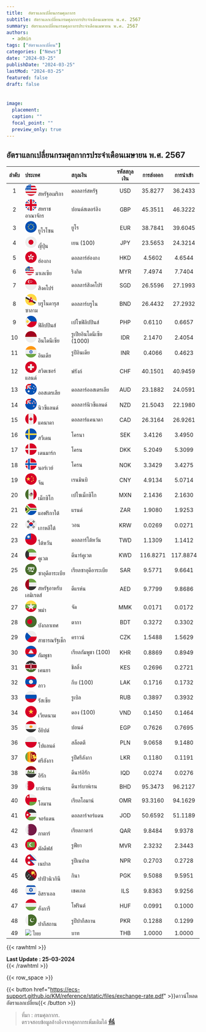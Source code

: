 ```yaml
---
title: 	อัตราแลกเปลี่ยนกรมศุลกากร
subtitle: อัตราแลกเปลี่ยนกรมศุลกากรประจำเดือนเมษายน พ.ศ. 2567
summary: อัตราแลกเปลี่ยนกรมศุลกากรประจำเดือนเมษายน พ.ศ. 2567
authors:
  - admin
tags: ["อัตราแลกเปลี่ยน"]
categories: ["News"]
date: "2024-03-25"
publishDate: "2024-03-25"
lastMod: "2024-03-25"
featured: false
draft: false


image:
  placement:
  caption: ""
  focal_point: ""
  preview_only: true
---
```



## อัตราแลกเปลี่ยนกรมศุลกากรประจำเดือนเมษายน พ.ศ. 2567





| ลำดับ |ประเทศ |สกุลเงิน |รหัสสกุลเงิน |การส่งออก |การนำเข้า |
|:-----:|:----------|:----------|:----------:|:----------:|:----------:|
| 1 |![](https://github.com/ecs-support/KM/blob/master/resource/flags/EX/30_30/USD.png?raw=true=25x25) สหรัฐอเมริกา |ดอลลาร์สหรัฐ |USD |35.8277 |36.2433 |
| 2 |![](https://github.com/ecs-support/KM/blob/master/resource/flags/EX/30_30/GBP.png?raw=true=25x25) สหราชอาณาจักร |ปอนด์สเตอร์ลิง |GBP |45.3511 |46.3222 |
| 3 |![](https://github.com/ecs-support/KM/blob/master/resource/flags/EX/30_30/EUR.png?raw=true=25x25) ยูโรโซน |ยูโร |EUR |38.7841 |39.6045 |
| 4 |![](https://github.com/ecs-support/KM/blob/master/resource/flags/EX/30_30/JPY.png?raw=true=25x25) ญี่ปุ่น |เยน (100) |JPY |23.5653 |24.3214 |
| 5 |![](https://github.com/ecs-support/KM/blob/master/resource/flags/EX/30_30/HKD.png?raw=true=25x25) ฮ่องกง |ดอลลาร์ฮ่องกง |HKD |4.5602 |4.6544 |
| 6 |![](https://github.com/ecs-support/KM/blob/master/resource/flags/EX/30_30/MYR.png?raw=true=25x25) มาเลเซีย |ริงกิต |MYR |7.4974 |7.7404 |
| 7 |![](https://github.com/ecs-support/KM/blob/master/resource/flags/EX/30_30/SGD.png?raw=true=25x25) สิงคโปร์ |ดอลลาร์สิงคโปร์ |SGD |26.5596 |27.1993 |
| 8 |![](https://github.com/ecs-support/KM/blob/master/resource/flags/EX/30_30/BND.png?raw=true=25x25) บรูไนดารุสซาลาม |ดอลลาร์บรูไน |BND |26.4432 |27.2932 |
| 9 |![](https://github.com/ecs-support/KM/blob/master/resource/flags/EX/30_30/PHP.png?raw=true=25x25) ฟิลิปปินส์ |เปโซฟิลิปปินส์ |PHP |0.6110 |0.6657 |
| 10 |![](https://github.com/ecs-support/KM/blob/master/resource/flags/EX/30_30/IDR.png?raw=true=25x25) อินโดนีเซีย |รูเปียอินโดนีเซีย (1000) |IDR |2.1470 |2.4054 |
| 11 |![](https://github.com/ecs-support/KM/blob/master/resource/flags/EX/30_30/INR.png?raw=true=25x25) อินเดีย |รูปีอินเดีย |INR |0.4066 |0.4623 |
| 12 |![](https://github.com/ecs-support/KM/blob/master/resource/flags/EX/30_30/CHF.png?raw=true=25x25) สวิตเซอร์แลนด์ |ฟรังก์ |CHF |40.1501 |40.9459 |
| 13 |![](https://github.com/ecs-support/KM/blob/master/resource/flags/EX/30_30/AUD.png?raw=true=25x25) ออสเตรเลีย |ดอลลาร์ออสเตรเลีย |AUD |23.1882 |24.0591 |
| 14 |![](https://github.com/ecs-support/KM/blob/master/resource/flags/EX/30_30/NZD.png?raw=true=25x25) นิวซีแลนด์ |ดอลลาร์นิวซีแลนด์ |NZD |21.5043 |22.1980 |
| 15 |![](https://github.com/ecs-support/KM/blob/master/resource/flags/EX/30_30/CAD.png?raw=true=25x25) แคนาดา |ดอลลาร์แคนาดา |CAD |26.3164 |26.9261 |
| 16 |![](https://github.com/ecs-support/KM/blob/master/resource/flags/EX/30_30/SEK.png?raw=true=25x25) สวีเดน |โครนา |SEK |3.4126 |3.4950 |
| 17 |![](https://github.com/ecs-support/KM/blob/master/resource/flags/EX/30_30/DKK.png?raw=true=25x25) เดนมาร์ก |โครน |DKK |5.2049 |5.3099 |
| 18 |![](https://github.com/ecs-support/KM/blob/master/resource/flags/EX/30_30/NOK.png?raw=true=25x25) นอร์เวย์ |โครน |NOK |3.3429 |3.4275 |
| 19 |![](https://github.com/ecs-support/KM/blob/master/resource/flags/EX/30_30/CNY.png?raw=true=25x25) จีน |เรนมินบิ |CNY |4.9134 |5.0714 |
| 20 |![](https://github.com/ecs-support/KM/blob/master/resource/flags/EX/30_30/MXN.png?raw=true=25x25) เม็กซิโก |เปโซเม็กซิโก |MXN |2.1436 |2.1630 |
| 21 |![](https://github.com/ecs-support/KM/blob/master/resource/flags/EX/30_30/ZAR.png?raw=true=25x25) แอฟริกาใต้ |แรนด์ |ZAR |1.9080 |1.9253 |
| 22 |![](https://github.com/ecs-support/KM/blob/master/resource/flags/EX/30_30/KRW.png?raw=true=25x25) เกาหลีใต้ |วอน |KRW |0.0269 |0.0271 |
| 23 |![](https://github.com/ecs-support/KM/blob/master/resource/flags/EX/30_30/TWD.png?raw=true=25x25) ไต้หวัน |ดอลลาร์ไต้หวัน |TWD |1.1309 |1.1412 |
| 24 |![](https://github.com/ecs-support/KM/blob/master/resource/flags/EX/30_30/KWD.png?raw=true=25x25) คูเวต |ดีนาร์คูเวต |KWD |116.8271 |117.8874 |
| 25 |![](https://github.com/ecs-support/KM/blob/master/resource/flags/EX/30_30/SAR.png?raw=true=25x25) ซาอุดีอาระเบีย |เรียลซาอุดีอาระเบีย |SAR |9.5771 |9.6641 |
| 26 |![](https://github.com/ecs-support/KM/blob/master/resource/flags/EX/30_30/AED.png?raw=true=25x25) สหรัฐอาหรับเอมิเรตส์ |ดีแรห์น |AED |9.7799 |9.8686 |
| 27 |![](https://github.com/ecs-support/KM/blob/master/resource/flags/EX/30_30/MMK.png?raw=true=25x25) พม่า |จัด |MMK |0.0171 |0.0172 |
| 28 |![](https://github.com/ecs-support/KM/blob/master/resource/flags/EX/30_30/BDT.png?raw=true=25x25) บังกลาเทศ |ตากา |BDT |0.3272 |0.3302 |
| 29 |![](https://github.com/ecs-support/KM/blob/master/resource/flags/EX/30_30/CZK.png?raw=true=25x25) สาธารณรัฐเช็ก |คราวน์ |CZK |1.5488 |1.5629 |
| 30 |![](https://github.com/ecs-support/KM/blob/master/resource/flags/EX/30_30/KHR.png?raw=true=25x25) กัมพูชา |เรียลกัมพูชา (100) |KHR |0.8869 |0.8949 |
| 31 |![](https://github.com/ecs-support/KM/blob/master/resource/flags/EX/30_30/KES.png?raw=true=25x25) เคนยา |ชิลลิ่ง |KES |0.2696 |0.2721 |
| 32 |![](https://github.com/ecs-support/KM/blob/master/resource/flags/EX/30_30/LAK.png?raw=true=25x25) ลาว |กีบ (100) |LAK |0.1716 |0.1732 |
| 33 |![](https://github.com/ecs-support/KM/blob/master/resource/flags/EX/30_30/RUB.png?raw=true=25x25) รัสเซีย |รูเบิล |RUB |0.3897 |0.3932 |
| 34 |![](https://github.com/ecs-support/KM/blob/master/resource/flags/EX/30_30/VND.png?raw=true=25x25) เวียดนาม |ดอง (100) |VND |0.1450 |0.1464 |
| 35 |![](https://github.com/ecs-support/KM/blob/master/resource/flags/EX/30_30/EGP.png?raw=true=25x25) อียิปต์ |ปอนด์ |EGP |0.7626 |0.7695 |
| 36 |![](https://github.com/ecs-support/KM/blob/master/resource/flags/EX/30_30/PLN.png?raw=true=25x25) โปแลนด์ |สล็อตตี |PLN |9.0658 |9.1480 |
| 37 |![](https://github.com/ecs-support/KM/blob/master/resource/flags/EX/30_30/LKR.png?raw=true=25x25) ศรีลังกา |รูปีศรีลังกา |LKR |0.1180 |0.1191 |
| 38 |![](https://github.com/ecs-support/KM/blob/master/resource/flags/EX/30_30/IQD.png?raw=true=25x25) อิรัก |ดีนาร์อิรัก |IQD |0.0274 |0.0276 |
| 39 |![](https://github.com/ecs-support/KM/blob/master/resource/flags/EX/30_30/BHD.png?raw=true=25x25) บาห์เรน |ดีนาร์บาห์เรน |BHD |95.3473 |96.2127 |
| 40 |![](https://github.com/ecs-support/KM/blob/master/resource/flags/EX/30_30/OMR.png?raw=true=25x25) โอมาน |เรียลโอมาน์ |OMR |93.3160 |94.1629 |
| 41 |![](https://github.com/ecs-support/KM/blob/master/resource/flags/EX/30_30/JOD.png?raw=true=25x25) จอร์แดน |ดอลลาร์จอร์แดน |JOD |50.6592 |51.1189 |
| 42 |![](https://github.com/ecs-support/KM/blob/master/resource/flags/EX/30_30/QAR.png?raw=true=25x25) กาตาร์ |เรียลกาตาร์ |QAR |9.8484 |9.9378 |
| 43 |![](https://github.com/ecs-support/KM/blob/master/resource/flags/EX/30_30/MVR.png?raw=true=25x25) มัลดีฟส์ |รูฟียา |MVR |2.3232 |2.3443 |
| 44 |![](https://github.com/ecs-support/KM/blob/master/resource/flags/EX/30_30/NPR.png?raw=true=25x25) เนปาล |รูปีเนปาล |NPR |0.2703 |0.2728 |
| 45 |![](https://github.com/ecs-support/KM/blob/master/resource/flags/EX/30_30/PGK.png?raw=true=25x25) ปาปัวนิวกินี |กินา |PGK |9.5088 |9.5951 |
| 46 |![](https://github.com/ecs-support/KM/blob/master/resource/flags/EX/30_30/ILS.png?raw=true=25x25) อิสราเอล |เชคเกล |ILS |9.8363 |9.9256 |
| 47 |![](https://github.com/ecs-support/KM/blob/master/resource/flags/EX/30_30/HUF.png?raw=true=25x25) ฮังการี |โฟรินต์ |HUF |0.0991 |0.1000 |
| 48 |![](https://github.com/ecs-support/KM/blob/master/resource/flags/EX/30_30/PKR.png?raw=true=25x25) ปากีสถาน |รูปีปากีสถาน |PKR |0.1288 |0.1299 |
| 49 |![](https://upload.wikimedia.org/wikipedia/commons/thumb/a/a9/Flag_of_Thailand.svg/23px-Flag_of_Thailand.svg.png) ไทย |บาท |THB |1.0000 |1.0000 |


{{< rawhtml  >}}
<br>
<div>
  <b>Last Update : <span class="tag tag-green">25-03-2024 </span></b>
  </div>
{{< /rawhtml  >}}


{{< row_space >}}




{{< button href="https://ecs-support.github.io/KM/reference/static/files/exchange-rate.pdf" >}}ดาวน์โหลดอัตราแลกเปลี่ยน{{< /button >}}

> ที่มา : กรมศุลกากร.  
ตรวจสอบข้อมูลอ้างอิงจากศุลกากรเพิ่มเติมได้ [**ที่นี่**](https://ecs-support.github.io/KM/reference/)
